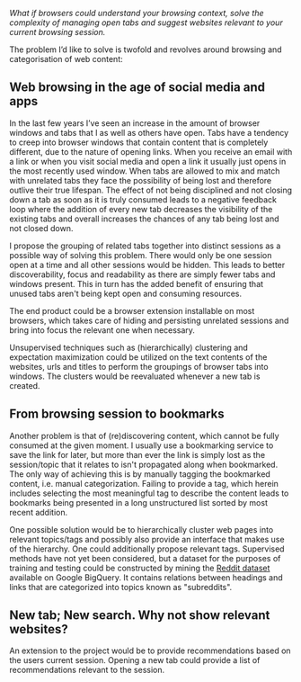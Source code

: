 *What if browsers could understand your browsing context, solve the complexity of managing open tabs and suggest websites relevant to your current browsing session.*

The problem I’d like to solve is twofold and revolves around browsing and categorisation of web content:

## Web browsing in the age of social media and apps
In the last few years I’ve seen an increase in the amount of browser windows and tabs that I as well as others have open. Tabs have a tendency to creep into browser windows that contain content that is completely different, due to the nature of opening links. When you receive an email with a link or when you visit social media and open a link it usually just opens in the most recently used window.
When tabs are allowed to mix and match with unrelated tabs they face the possibility of being lost and therefore outlive their true lifespan. The effect of not being disciplined and not closing down a tab as soon as it is truly consumed leads to a negative feedback loop where the addition of every new tab decreases the visibility of the existing tabs and overall increases the chances of any tab being lost and not closed down.

I propose the grouping of related tabs together into distinct sessions as a possible way of solving this problem. There would only be one session open at a time and all other sessions would be hidden. This leads to better discoverability, focus and readability as there are simply fewer tabs and windows present. This in turn has the added benefit of ensuring that unused tabs aren't being kept open and consuming resources. 

The end product could be a browser extension installable on most browsers, which takes care of hiding and persisting unrelated sessions and bring into focus the relevant one when necessary.

Unsupervised techniques such as (hierarchically) clustering and expectation maximization could be utilized on the text contents of the websites, urls and titles to perform the groupings of browser tabs into windows. The clusters would be reevaluated whenever a new tab is created.

## From browsing session to bookmarks
Another problem is that of (re)discovering content, which cannot be fully consumed at the given moment. I usually use a bookmarking service to save the link for later, but more than ever the link is simply lost as the session/topic that it relates to isn't propagated along when bookmarked. The only way of achieving this is by manually tagging the bookmarked content, i.e. manual categorization. Failing to provide a tag, which herein includes selecting the most meaningful tag to describe the content leads to bookmarks being presented in a long unstructured list sorted by most recent addition.

One possible solution would be to hierarchically cluster web pages into relevant topics/tags and possibly also provide an interface that makes use of the hierarchy. One could additionally propose relevant tags. Supervised methods have not yet been considered, but a dataset for the purposes of training and testing could be constructed by mining the [Reddit dataset](https://bigquery.cloud.google.com/table/fh-bigquery:reddit_posts.full_corpus_201512) available on Google BigQuery. It contains relations between headings and links that are categorized into topics known as "subreddits".

## New tab; New search. Why not show relevant websites?
An extension to the project would be to provide recommendations based on the users current session. Opening a new tab could provide a list of recommendations relevant to the session.
